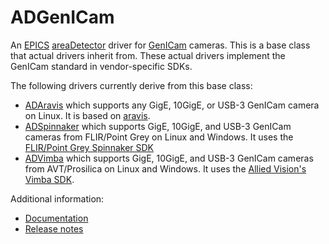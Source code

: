 ADGenICam
===========
An 
[EPICS](http://www.aps.anl.gov/epics)
[areaDetector](https://github.com/areaDetector/areaDetector/blob/master/README.md)
driver for
[GenICam](https://www.emva.org/standards-technology/genicam/) cameras.
This is a base class that actual drivers inherit from.  These actual drivers
implement the GenICam standard in vendor-specific SDKs.  

The following drivers currently derive from this base class:
- [ADAravis](https://github.com/areaDetector/ADAravis) which supports any GigE, 10GigE, or USB-3 GenICam camera on Linux.
  It is based on [aravis](https://github.com/AravisProject/aravis).
- [ADSpinnaker](https://github.com/areaDetector/ADSpinnaker) which supports GigE, 10GigE, and USB-3 GenICam cameras
  from FLIR/Point Grey on Linux and Windows.  It uses the [FLIR/Point Grey Spinnaker SDK](https://www.ptgrey.com/spinnaker-sdk)
- [ADVimba](https://github.com/areaDetector/ADVimba) which supports GigE, 10GigE, and USB-3 GenICam cameras
  from AVT/Prosilica on Linux and Windows.  It uses the [Allied Vision's Vimba SDK](https://www.alliedvision.com/en/products/software.html).

Additional information:
* [Documentation](https://areadetector.github.io/areaDetector/ADGenICam/ADGenICam.html)
* [Release notes](RELEASE.md)
